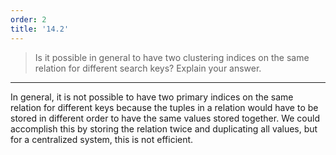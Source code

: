 ```yaml
---
order: 2
title: '14.2'
---
```

> Is it possible in general to have two clustering indices on the same relation for 
> different search keys? Explain your answer. 

--------------------------------

In general, it is not possible to have two primary indices on the same relation for 
different keys because the tuples in a relation would have to be stored in different
order to have the same values stored together. We could accomplish this by storing the 
relation twice and duplicating all values, but for a centralized system, this is not 
efficient. 